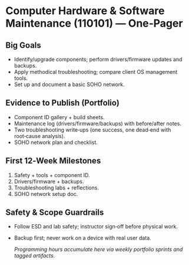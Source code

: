 # Computer Hardware & Software Maintenance (110101) — One‑Pager

## Big Goals

- Identify/upgrade components; perform drivers/firmware updates and backups.
- Apply methodical troubleshooting; compare client OS management tools.
- Set up and document a basic SOHO network.


## Evidence to Publish (Portfolio)

- Component ID gallery + build sheets.
- Maintenance log (drivers/firmware/backups) with before/after notes.
- Two troubleshooting write‑ups (one success, one dead‑end with root‑cause analysis).
- SOHO network plan and checklist.


## First 12‑Week Milestones

1) Safety + tools + component ID.  
2) Drivers/firmware + backups.  
3) Troubleshooting labs + reflections.  
4) SOHO network setup doc.


## Safety & Scope Guardrails

- Follow ESD and lab safety; instructor sign‑off before physical work.
- Backup first; never work on a device with real user data.


    _Programming hours accumulate here via weekly portfolio sprints and tagged artifacts._
